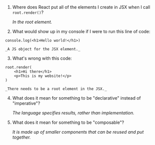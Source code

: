 1. Where does React put all of the elements I create in JSX when I 
   call `root.render()`?

    _In the root element._

2. What would show up in my console if I were to run this line of code:
```
console.log(<h1>Hello world!</h1>)
```

    _A JS object for the JSX element._

3. What's wrong with this code:
```
root.render(
    <h1>Hi there</h1>
    <p>This is my website!</p>
)
```

    _There needs to be a root element in the JSX._

4. What does it mean for something to be "declarative" instead of "imperative"?

    _The language specifies results, rather than implementation._


5. What does it mean for something to be "composable"?

    _It is made up of smaller components that can be reused and put together._